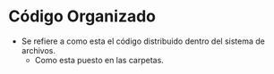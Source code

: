 # Código Organizado

- Se refiere a como esta el código distribuido dentro del sistema de archivos.
    - Como esta puesto en las carpetas.